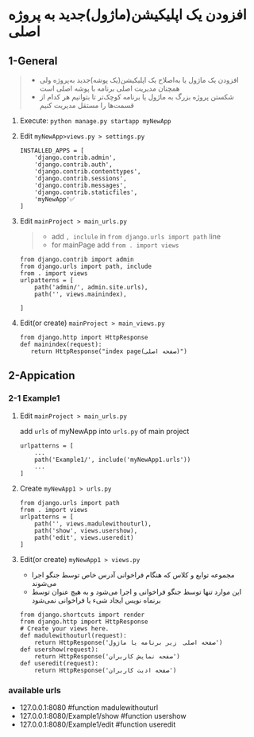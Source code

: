 # افزودن یک اپلیکیشن(ماژول)جدید به پروژه اصلی

## 1-General

> * افزودن یک ماژول یا به‌اصلاح یک اپلیکیشن(یک پوشه)جدید به‌پروژه ولی همچنان مدیریت اصلی برنامه با پوشه اصلی است
> * شکستن پروژه بزرگ به ماژول یا برنامه کوچک‌تر تا بتوانیم هر کدام از قسمت‌ها را مستقل مدیریت کنیم

1. Execute: `python manage.py startapp myNewApp`

2. Edit `myNewApp>views.py > settings.py`

    ```
    INSTALLED_APPS = [
        'django.contrib.admin',
        'django.contrib.auth',
        'django.contrib.contenttypes',
        'django.contrib.sessions',
        'django.contrib.messages',
        'django.contrib.staticfiles',️
        'myNewApp'✅️
    ]
    ```
3. Edit `mainProject > main_urls.py`
   > * add `, inclule` in `from django.urls import path` line
   > * for mainPage add `from . import views`

    ```
    from django.contrib import admin
    from django.urls import path, include
    from . import views
    urlpatterns = [
        path('admin/', admin.site.urls),
        path('', views.mainindex),
        
    ]

4. Edit(or create) `mainProject > main_views.py`
    ```
   from django.http import HttpResponse
   def mainindex(request):
       return HttpResponse("index page(صفحه اصلی)")
    ```

## 2-Appication

### 2-1 Example1

1. Edit `mainProject > main_urls.py`

   add `urls` of myNewApp into `urls.py` of main project

   ```
   urlpatterns = [
       ...
       path('Example1/', include('myNewApp1.urls'))
       ...
   ]

   ```

2. Create `myNewApp1 > urls.py`

    ```
    from django.urls import path
    from . import views
    urlpatterns = [
        path('', views.madulewithouturl),
        path('show', views.usershow),
        path('edit', views.useredit)
    ]
    ```

3. Edit(or create) `myNewApp1 > views.py`
    * مجموعه توابع و کلاس که هنگام فراخوانی آدرس خاص توسط جنگو اجرا می‌شوند
    * این موارد تنها توسط جنگو فراخوانی و اجرا می‌شود و به هیچ عنوان توسط برنماه نویس ایجاد شیء یا فراخوانی نمی‌شود

    ```
    from django.shortcuts import render
    from django.http import HttpResponse
    # Create your views here.
    def madulewithouturl(request):
        return HttpResponse('صفحه اصلی  زیر برنامه یا ماژول') 
    def usershow(request):
        return HttpResponse('صفحه نمایش کاربران')
    def useredit(request):
        return HttpResponse('صفحه ادیت کاربران')
    ```

### available urls

* 127.0.0.1:8080 #function madulewithouturl
* 127.0.0.1:8080/Example1/show #function usershow
* 127.0.0.1:8080/Example1/edit #function useredit
    